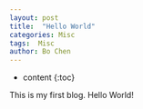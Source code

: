 ```yaml
---
layout: post
title:  "Hello World"
categories: Misc
tags:  Misc
author: Bo Chen
---
```


* content
{:toc}

This is my first blog. Hello World!
